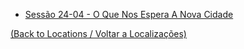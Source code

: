
- [Sessão 24-04 - O Que Nos Espera A Nova Cidade](s16_-_sessao_24-04_-_o_que_nos_espera_a_nova_cidade.md)
	
[(Back to Locations / Voltar a Localizações)](localizacoes.md)

















